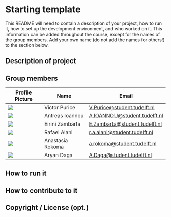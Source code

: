 # Starting template

This README will need to contain a description of your project, how to run it, how to set up the development environment, and who worked on it.
This information can be added throughout the course, except for the names of the group members.
Add your own name (do not add the names for others!) to the section below.

## Description of project

## Group members

| Profile Picture | Name | Email |
|---|---|---|
| ![](https://secure.gravatar.com/avatar/e647bc2e81b4372b6961e560b57e9dc0?s=800&d=identicon&length=4&size=50&color=DDD&background=777&font-size=0.325) | Victor Purice | V.Purice@student.tudelft.nl |
| ![](https://en.gravatar.com/userimage/232239984/5255f903eedb65cf390cabdc7aa9bb99.png?name=aioannou&length=4&size=50&color=DDD&background=777&font-size=0.325) | Antreas Ioannou | A.IOANNOU@student.tudelft.nl |
| ![](https://eu.ui-avatars.com/api/?name=OOPP&length=4&size=50&color=DDD&background=777&font-size=0.325) | Eirini Zambarta | E.Zambarta@student.tudelft.nl |
| ![](https://eu.ui-avatars.com/api/?name=OOPP&length=4&size=50&color=DDD&background=777&font-size=0.325) | Rafael Alani | r.a.alani@student.tudelft.nl |
| ![](https://en.gravatar.com/userimage/232273474/fe5b0514bf18d86e84bc7e745da0dc3d.png?name=anastasia&length=4&size=50&color=DDD&background=777&font-size=0.325) | Anastasia Rokoma | a.rokoma@student.tudelft.nl |
| ![](https://eu.ui-avatars.com/api/?name=OOPP&length=4&size=50&color=DDD&background=777&font-size=0.325) | Aryan Daga | A.Daga@student.tudelft.nl |

<!-- Instructions (remove once assignment has been completed -->
<!-- - Add (only!) your own name to the table above (use Markdown formatting) -->
<!-- - Mention your *student* email address -->
<!-- - Preferably add a recognizable photo, otherwise add your GitLab photo -->
<!-- - (please make sure the photos have the same size) --> 

## How to run it

## How to contribute to it

## Copyright / License (opt.)
